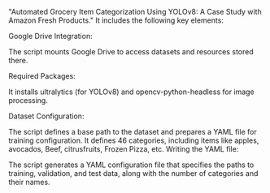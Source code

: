 "Automated Grocery Item Categorization Using YOLOv8: A Case Study with Amazon Fresh Products." It includes the following key elements:

Google Drive Integration:

The script mounts Google Drive to access datasets and resources stored there.


Required Packages:

It installs ultralytics (for YOLOv8) and opencv-python-headless for image processing.


Dataset Configuration:

The script defines a base path to the dataset and prepares a YAML file for training configuration.
It defines 46 categories, including items like apples, avocados, Beef, citrusfruits, Frozen Pizza, etc.
Writing the YAML file:

The script generates a YAML configuration file that specifies the paths to training, validation, and test data, along with the number of categories and their names.
